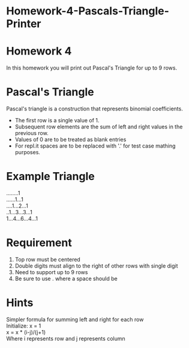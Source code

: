# Homework-4-Pascals-Triangle-Printer
Homework 4
===
In this homework you will print out Pascal's Triangle for up to 9 rows.

Pascal's Triangle
===
Pascal's triangle is a construction that represents binomial coefficients. 
* The first row is a single value of 1.
* Subsequent row elements are the sum of left and right values in the previous row.
* Values of 0 are to be treated as blank entries
* For repl.it spaces are to be replaced with '.' for test case mathing purposes.

Example Triangle
===
  ........1<br>
  ......1...1<br>
  ....1...2...1<br>
  ..1...3...3...1<br>
  1...4...6...4...1

Requirement
===
1. Top row must be centered
2. Double digits must align to the right of other rows with single digit
3. Need to support up to 9 rows
4. Be sure to use . where a space should be

Hints
===
Simpler formula for summing left and right for each row<br>
Initialize: x = 1<br>
x = x * (i-j)/(j+1)<br>
Where i represents row and j represents column
